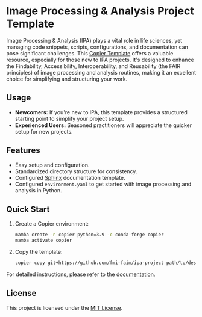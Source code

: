 <!-- start introduction -->
# Image Processing & Analysis Project Template

Image Processing & Analysis (IPA) plays a vital role in life sciences, yet managing code snippets, scripts, configurations, and documentation can pose significant challenges. This [Copier Template](https://copier.readthedocs.io/en/stable/) offers a valuable resource, especially for those new to IPA projects. It's designed to enhance the Findability, Accessibility, Interoperability, and Reusability (the FAIR principles) of image processing and analysis routines, making it an excellent choice for simplifying and structuring your work.

## Usage
* **Newcomers:**
    If you're new to IPA, this template provides a structured starting point to simplify your project setup.
* **Experienced Users:**
    Seasoned practitioners will appreciate the quicker setup for new projects.

## Features
* Easy setup and configuration.
* Standardized directory structure for consistency.
* Configured [Sphinx](https://www.sphinx-doc.org/en/master/) documentation template.
* Configured `environment.yaml` to get started with image processing and analysis in Python.
<!-- end introduction -->

## Quick Start
1. Create a Copier environment:
    ```bash
    mamba create -n copier python=3.9 -c conda-forge copier
    mamba activate copier
    ```
2. Copy the template:
    ```bash
    copier copy git+https://github.com/fmi-faim/ipa-project path/to/destination
    ```

For detailed instructions, please refer to the [documentation](#).

## License
This project is licensed under the [MIT License](LICENSE).
